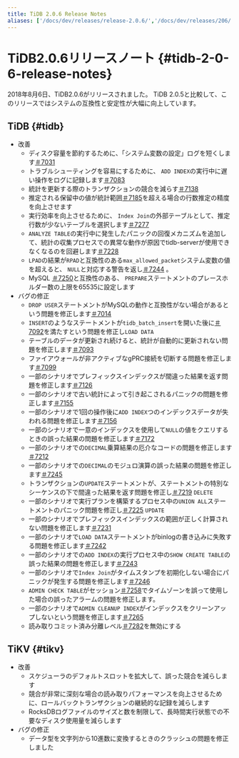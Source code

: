 ```yaml
---
title: TiDB 2.0.6 Release Notes
aliases: ['/docs/dev/releases/release-2.0.6/','/docs/dev/releases/206/']
---
```


# TiDB2.0.6リリースノート {#tidb-2-0-6-release-notes}

2018年8月6日、TiDB2.0.6がリリースされました。 TiDB 2.0.5と比較して、このリリースではシステムの互換性と安定性が大幅に向上しています。

## TiDB {#tidb}

-   改善
    -   ディスク容量を節約するために、「システム変数の設定」ログを短くします[＃7031](https://github.com/pingcap/tidb/pull/7031)
    -   トラブルシューティングを容易にするために、 `ADD INDEX`の実行中に遅い操作をログに記録します[＃7083](https://github.com/pingcap/tidb/pull/7083)
    -   統計を更新する際のトランザクションの競合を減らす[＃7138](https://github.com/pingcap/tidb/pull/7138)
    -   推定される保留中の値が統計範囲[＃7185](https://github.com/pingcap/tidb/pull/7185)を超える場合の行数推定の精度を向上させます
    -   実行効率を向上させるために、 `Index Join`の外部テーブルとして、推定行数が少ないテーブルを選択します[＃7277](https://github.com/pingcap/tidb/pull/7277)
    -   `ANALYZE TABLE`の実行中に発生したパニックの回復メカニズムを追加して、統計の収集プロセスでの異常な動作が原因でtidb-serverが使用できなくなるのを回避します[＃7228](https://github.com/pingcap/tidb/pull/7228)
    -   `LPAD`の結果が`RPAD`と互換性のある`max_allowed_packet`システム変数の値を超えると、 `NULL`と対応する警告を返し[＃7244](https://github.com/pingcap/tidb/pull/7244) 。
    -   MySQL [＃7250](https://github.com/pingcap/tidb/pull/7250)と互換性のある、 `PREPARE`ステートメントのプレースホルダー数の上限を65535に設定します
-   バグの修正
    -   `DROP USER`ステートメントがMySQLの動作と互換性がない場合があるという問題を修正します[＃7014](https://github.com/pingcap/tidb/pull/7014)
    -   `INSERT`のようなステートメントが`tidb_batch_insert`を開いた後に[＃7092](https://github.com/pingcap/tidb/pull/7092)を満たすという問題を修正し`LOAD DATA`
    -   テーブルのデータが更新され続けると、統計が自動的に更新されない問題を修正します[＃7093](https://github.com/pingcap/tidb/pull/7093)
    -   ファイアウォールが非アクティブなgPRC接続を切断する問題を修正します[＃7099](https://github.com/pingcap/tidb/pull/7099)
    -   一部のシナリオでプレフィックスインデックスが間違った結果を返す問題を修正します[＃7126](https://github.com/pingcap/tidb/pull/7126)
    -   一部のシナリオで古い統計によって引き起こされるパニックの問題を修正します[＃7155](https://github.com/pingcap/tidb/pull/7155)
    -   一部のシナリオで1回の操作後に`ADD INDEX`つのインデックスデータが失われる問題を修正します[＃7156](https://github.com/pingcap/tidb/pull/7156)
    -   一部のシナリオで一意のインデックスを使用して`NULL`の値をクエリするときの誤った結果の問題を修正します[＃7172](https://github.com/pingcap/tidb/pull/7172)
    -   一部のシナリオでの`DECIMAL`乗算結果の厄介なコードの問題を修正します[＃7212](https://github.com/pingcap/tidb/pull/7212)
    -   一部のシナリオでの`DECIMAL`のモジュロ演算の誤った結果の問題を修正します[＃7245](https://github.com/pingcap/tidb/pull/7245)
    -   トランザクションの`UPDATE`ステートメントが、ステートメントの特別なシーケンスの下で間違った結果を返す問題を修正し[＃7219](https://github.com/pingcap/tidb/pull/7219) `DELETE`
    -   一部のシナリオで実行プランを構築するプロセス中の`UNION ALL`ステートメントのパニック問題を修正し[＃7225](https://github.com/pingcap/tidb/pull/7225) `UPDATE`
    -   一部のシナリオでプレフィックスインデックスの範囲が正しく計算されない問題を修正します[＃7231](https://github.com/pingcap/tidb/pull/7231)
    -   一部のシナリオで`LOAD DATA`ステートメントがbinlogの書き込みに失敗する問題を修正します[＃7242](https://github.com/pingcap/tidb/pull/7242)
    -   一部のシナリオでの`ADD INDEX`の実行プロセス中の`SHOW CREATE TABLE`の誤った結果の問題を修正します[＃7243](https://github.com/pingcap/tidb/pull/7243)
    -   一部のシナリオで`Index Join`がタイムスタンプを初期化しない場合にパニックが発生する問題を修正します[＃7246](https://github.com/pingcap/tidb/pull/7246)
    -   `ADMIN CHECK TABLE`がセッション[＃7258](https://github.com/pingcap/tidb/pull/7258)でタイムゾーンを誤って使用した場合の誤ったアラームの問題を修正します。
    -   一部のシナリオで`ADMIN CLEANUP INDEX`がインデックスをクリーンアップしないという問題を修正します[＃7265](https://github.com/pingcap/tidb/pull/7265)
    -   読み取りコミット済み分離レベル[＃7282](https://github.com/pingcap/tidb/pull/7282)を無効にする

## TiKV {#tikv}

-   改善
    -   スケジューラのデフォルトスロットを拡大して、誤った競合を減らします
    -   競合が非常に深刻な場合の読み取りパフォーマンスを向上させるために、ロールバックトランザクションの継続的な記録を減らします
    -   RocksDBログファイルのサイズと数を制限して、長時間実行状態での不要なディスク使用量を減らします
-   バグの修正
    -   データ型を文字列から10進数に変換するときのクラッシュの問題を修正しました
